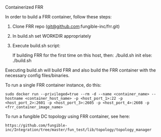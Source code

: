 Containerized FRR

In order to build a FRR container, follow these steps:

1. Clone FRR repo (git@github.com:fungible-inc/frr.git)
2. In build.sh set WORKDIR appropriately
3. Execute build.sh script:

   If building FRR for the first time on this host, then:
	./build.sh init <frr-container-image-name>
   else:
        ./build.sh <frr-container-image-name>

Executing build.sh will build FRR and also build the FRR container with the necessary config files/binaries.

To run a single FRR container instance, do this:

	sudo docker run --privileged=true --rm -d --name <container_name> --hostname <container_host_name> -p <host_port_1>:22 -p <host_port_2>:2601 -p <host_port_3>:2605 -p <host_port_4>:2608 -p <frr_container_image_name>

To run a fungible DC topology using FRR container, see here:

	https://github.com/fungible-inc/Integration/tree/master/fun_test/lib/topology/topology_manager 
